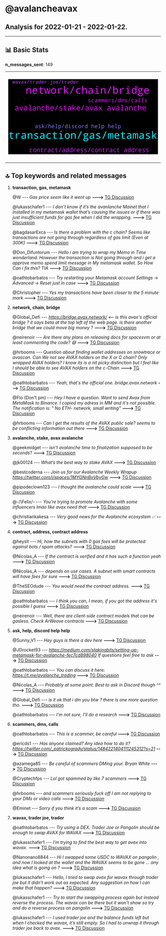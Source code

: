 # **@avalancheavax**
 ## Analysis for **2022-01-21** - **2022-01-22**.

---

## 📊 **Basic Stats**

**n_messages_sent**: 149

---
![wordcloud](avalancheavax_1Days_wordcloud.png)

---


## 🔝 **Top keywords and related messages**

1. **transaction, gas, metamask**

    @W --- *Gas price seem like it went up* **--->** [TG Discussion](https://t.me/avalancheavax/323940)

    @lukasschafer1 --- *I don’t know if it’s the avanlanche Mainet that I installed in my metamask wallet that’s causing the issues or if there was just insufficient funds for gas fee when I did the wrapping.* **--->** [TG Discussion](https://t.me/avalancheavax/323648)

    @bagdasarExca --- *Is there a problem with the c chain? Seems like transactions are not going through regardless of gas limit (Even at 300K)* **--->** [TG Discussion](https://t.me/avalancheavax/323923)

    @Don_Difuntorum --- *Hello i am trying to wrap my  Memo in Time wonderland. However the transaction is Not going through and i get a approve memo spend limit message in My metamask wallet. So How Can i fix this? TIA* **--->** [TG Discussion](https://t.me/avalancheavax/323750)

    @oathtobarbatos --- *Try restarting your Metamask account Settings -> Advanced -> Reset just in case* **--->** [TG Discussion](https://t.me/avalancheavax/323906)

    @Christopher --- *Yes my transactions have been closer to the 5 minute mark* **--->** [TG Discussion](https://t.me/avalancheavax/323677)

2. **network, chain, bridge**

    @Global_Defi --- *https://bridge.avax.network/   <— is this avax's official bridge ?  it says beta at the top left of the web page.   is there another bridge that we could move big money  ?* **--->** [TG Discussion](https://t.me/avalancheavax/323649)

    @neirenoir --- *Are there any plans on releasing docs for spacesvm or at least commenting the code? 😅* **--->** [TG Discussion](https://t.me/avalancheavax/323756)

    @hrbooms --- *Question about finding wallet addresses on snowtrace or avascan. Can We not see AVAX holders on the X or C chain? Only wrapped AVAX holders? I know its is a nit picky distinction but I feel like I should be able to see AVAX holders on the c-Chain* **--->** [TG Discussion](https://t.me/avalancheavax/323867)

    @oathtobarbatos --- *Yeah, that's the official one. bridge.avax.network* **--->** [TG Discussion](https://t.me/avalancheavax/323650)

    @Flo (Don't pm) --- *Hey I have a question. Want to send Avax from MetaMask to Binance. I copied my adress in MM and it's not possible. The notification is: " No ETH- network, small writing"* **--->** [TG Discussion](https://t.me/avalancheavax/323733)

    @hrbooms --- *Can I get the results of the AVAX public sale? seems to be conflicting information out there* **--->** [TG Discussion](https://t.me/avalancheavax/323833)

3. **avalanche, stake, avax avalanche**

    @geekmidget --- *isn't avalanche time to finalization supposed to be seconds?* **--->** [TG Discussion](https://t.me/avalancheavax/323684)

    @jk00124 --- *What’s the best way to stake AVAX* **--->** [TG Discussion](https://t.me/avalancheavax/323912)

    @bestcoderna --- *Join us for our Avalanche Weekly Wrapup  https://twitter.com/i/spaces/1MYGNnBvVbyGw* **--->** [TG Discussion](https://t.me/avalancheavax/323829)

    @pipodeclown123 --- *I thought the avalanche could scale* **--->** [TG Discussion](https://t.me/avalancheavax/323811)

    @-/\Felix/\- --- *You’re trying to promote Avalanche with some influencers lmao like avax need that* **--->** [TG Discussion](https://t.me/avalancheavax/323607)

    @christiankakesa --- *Very good news for the Avalanche ecosystem ✅️* **--->** [TG Discussion](https://t.me/avalancheavax/323594)

4. **contract, address, contract address**

    @heyslt --- *Hi, how the subnets with 0 gas fees will be protected against bots / spam attacks?* **--->** [TG Discussion](https://t.me/avalancheavax/323762)

    @Nicolas_A --- *If the contract is verified and it has such a function yeah* **--->** [TG Discussion](https://t.me/avalancheavax/323974)

    @Nicolas_A --- *depends on use cases. A subnet with smart contracts will have fees for sure* **--->** [TG Discussion](https://t.me/avalancheavax/323767)

    @TheSEOdude --- *You would need the contract address.* **--->** [TG Discussion](https://t.me/avalancheavax/323978)

    @oathtobarbatos --- *I think you can, I mean, if you got the address it's possible I guess* **--->** [TG Discussion](https://t.me/avalancheavax/323870)

    @neirenoir --- *Well, there are client-side contract models that can be gasless. Check ArWeave contracts* **--->** [TG Discussion](https://t.me/avalancheavax/323775)

5. **ask, help, discord help help**

    @Sunny_V1 --- *Hey guys is there a dev here* **--->** [TG Discussion](https://t.me/avalancheavax/323855)

    @JDrocket93 --- *https://medium.com/stakingbits/setting-up-metamask-for-avalanche-fec7cd898040  If questions feel free to ask* **--->** [TG Discussion](https://t.me/avalancheavax/323892)

    @oathtobarbatos --- *You can discuss it here: https://t.me/avalanche_trading* **--->** [TG Discussion](https://t.me/avalancheavax/323874)

    @Nicolas_A --- *Probably at some point. Best to ask in Discord though ^^* **--->** [TG Discussion](https://t.me/avalancheavax/323760)

    @Global_Defi --- *is it ok that i dm you btw ? there is one more question tho.* **--->** [TG Discussion](https://t.me/avalancheavax/323656)

    @oathtobarbatos --- *I'm not sure, I'll do a research* **--->** [TG Discussion](https://t.me/avalancheavax/323899)

6. **scammers, dms, calls**

    @oathtobarbatos --- *This is a scammer, be careful* **--->** [TG Discussion](https://t.me/avalancheavax/323640)

    @ericds1 --- *Has anyone claimed? Any idea how to do it? https://twitter.com/_patrickogrady/status/1484221404111245312?s=21* **--->** [TG Discussion](https://t.me/avalancheavax/323654)

    @azamega85 --- *Be careful of scammers DMing your. Bryan White* **--->** [TG Discussion](https://t.me/avalancheavax/323956)

    @Cryptechfps --- *Lol got spammed by like 7 scammers* **--->** [TG Discussion](https://t.me/avalancheavax/323902)

    @hrbooms --- *and scammers seriously fuck off I am not replying to your DMs or video calls* **--->** [TG Discussion](https://t.me/avalancheavax/323869)

    @Eminet --- *Sorry if you think it’s a scam* **--->** [TG Discussion](https://t.me/avalancheavax/323644)

7. **wavax, trader joe, trader**

    @oathtobarbatos --- *Try using a DEX. Trader Joe or Pangolin should be enough to swap AVAX for WAVAX* **--->** [TG Discussion](https://t.me/avalancheavax/323646)

    @lukasschafer1 --- *I’m trying to find the best way to get avax into wavax.* **--->** [TG Discussion](https://t.me/avalancheavax/323643)

    @Nanonano8844 --- *Hi I swapped some USDC to WAVAX on pangolin , and now I looked at the wallet and the WAVAX seems to be gone ... any idea what is going on ?* **--->** [TG Discussion](https://t.me/avalancheavax/323757)

    @lukasschafer1 --- *Hello, I tried to swap avax for wavax through trader joe but it didn’t work out as expected.  Any suggestion on how I can make that happen?* **--->** [TG Discussion](https://t.me/avalancheavax/323636)

    @lukasschafer1 --- *Try to start the swapping process again but instead reverse the process.  The wavax can be there but it won’t show so try and do a reverse process on pangolin* **--->** [TG Discussion](https://t.me/avalancheavax/323761)

    @lukasschafer1 --- *I used trader joe and the balance funds left but when I checked the wavax, it’s still empty.  So I had to unwrap it through trader joe back to avax.* **--->** [TG Discussion](https://t.me/avalancheavax/323647)


